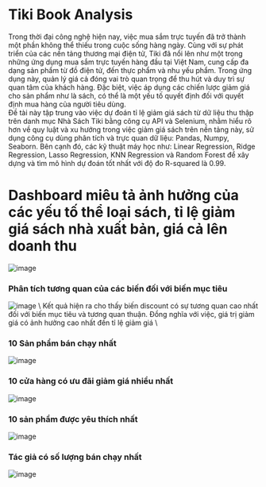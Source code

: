 # Tiki Book Analysis

  Trong thời đại công nghệ hiện nay, việc mua sắm trực tuyến đã trở thành một phần không thể thiếu trong cuộc sống hàng ngày. Cùng với sự phát triển của các nền tảng thương mại điện tử, Tiki đã nổi lên như một trong những ứng dụng mua sắm trực tuyến hàng đầu tại Việt Nam, cung cấp đa dạng sản phẩm từ đồ điện tử, đến thực phẩm và nhu yếu phẩm. Trong ứng dụng này, quản lý giá cả đóng vai trò quan trọng để thu hút và duy trì sự quan tâm của khách hàng. Đặc biệt, việc áp dụng các chiến lược giảm giá cho sản phẩm như là sách, có thể là một yếu tố quyết định đối với quyết định mua hàng của người tiêu dùng. \
  Đề tài này tập trung vào việc dự đoán tỉ lệ giảm giá sách từ dữ liệu thu thập trên danh mục Nhà Sách Tiki bằng công cụ API và Selenium, nhằm hiểu rõ hơn về quy luật và xu hướng trong việc giảm giá sách trên nền tảng này, sử dụng công cụ dùng phân tích và trực quan dữ liệu: Pandas, Numpy, Seaborn.  Bên cạnh đó, các kỹ thuật máy học như: Linear Regression, Ridge Regression, Lasso Regression, KNN Regression và Random Forest để xây dựng và tìm mô hình dự đoán tốt nhất với độ đo R-squared là 0.99.
# Dashboard miêu tả ảnh hưởng của các yếu tố thể loại sách, tỉ lệ giảm giá sách nhà xuất bản, giá cả lên doanh thu
![image](https://github.com/user-attachments/assets/607fc114-8636-40a3-9135-ce401a73a7c0)

### Phân tích tương quan của các biến đối với biến mục tiêu
![image](https://github.com/NV08hv/TikiBookAnalysis/assets/168745635/40859a7e-1168-4c99-aa18-3db9707d0b01)
\ Kết quả hiện ra cho thấy biến discount có sự tương quan cao nhất đối với biến mục tiêu và tương quan thuận. Đồng nghĩa với việc, giá trị giảm giá có ảnh hưởng cao nhất đến tỉ lệ giảm giá \
### 10 Sản phẩm bán chạy nhất 
![image](https://github.com/NV08hv/TikiBookAnalysis/assets/168745635/eb5dfb28-3866-4ba2-a330-236e6d5e0207)
### 10 cửa hàng có ưu đãi giảm giá nhiều nhất
![image](https://github.com/NV08hv/TikiBookAnalysis/assets/168745635/192057ca-7da2-42cd-b29a-186ca9f5e266)
### 10 sản phẩm được yêu thích nhất
![image](https://github.com/NV08hv/TikiBookAnalysis/assets/168745635/43c8fd01-e73d-40bf-8625-0760a1f7ff02)
### Tác giả có số lượng bán chạy nhất
![image](https://github.com/NV08hv/TikiBookAnalysis/assets/168745635/021f7eb4-e630-4114-ba5f-c158765f2628)

